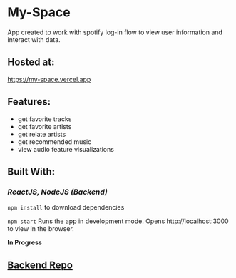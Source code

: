 # My-Space

App created to work with spotify log-in flow to view user information and interact with data.


## Hosted at:

https://my-space.vercel.app


## Features:
- get favorite tracks 
- get favorite artists
- get relate artists
- get recommended music
- view audio feature visualizations




## Built With:
### *ReactJS, NodeJS (Backend)*





`npm install` to download dependencies

`npm start` Runs the app in development mode. Opens http://localhost:3000 to view in the browser.


**In Progress**


## [Backend Repo](https://github.com/jTCode2408/my-space-BE)
